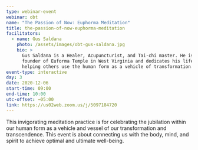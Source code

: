 ```yaml
---
type: webinar-event
webinar: obt
name: "The Passion of Now: Euphorma Meditation"
title: the-passion-of-now-euphorma-meditation
facilitators:
  - name: Gus Saldana
    photo: /assets/images/obt-gus-saldana.jpg
    bio: >
      Gus Saldana is a Healer, Acupuncturist, and Tai-chi master. He is the
      founder of Euforma Temple in West Virginia and dedicates his life to
      helping others use the human form as a vehicle of transformation.
event-type: interactive
day: 3
date: 2020-12-06
start-time: 09:00
end-time: 10:00
utc-offset: −05:00
link: https://us02web.zoom.us/j/5097184720
---
```


This invigorating meditation practice is for celebrating the jubilation within our human form as a vehicle and vessel of our transformation and transcendence. This event is about connecting us with the body, mind, and spirit to achieve optimal and ultimate well-being.
